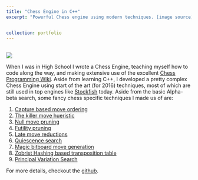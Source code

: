 ```yaml
---
title: "Chess Engine in C++"
excerpt: "Powerful Chess engine using modern techniques. [image source](https://www.istockphoto.com/photos/computer-chess)<br/><img src='/images/chess_big.jpg'>"


collection: portfolio
---
```

<br/><img src='/images/chess_big.jpeg'>

When I was in High School I wrote a Chess Engine, teaching myself how to code along the way, and making extensive use of the excellent [Chess Programming Wiki](https://www.chessprogramming.org/Main_Page).
Aside from learning C++, I developed a pretty complex Chess Engine using start of the art (for 2016) techniques, most of which are still used in top engines like [Stockfish](https://stockfishchess.org/) today. Aside from the basic Alpha-beta search, some fancy chess specific techniques I made us of are:

1. [Capture based move ordering](https://www.chessprogramming.org/Move_Ordering#Captures)
2. [The killer move hueristic](https://www.chessprogramming.org/Killer_Heuristic)
3. [Null move pruning](https://www.chessprogramming.org/Null_Move_Pruning)
4. [Futility pruning](https://www.chessprogramming.org/Futility_Pruning)
5. [Late move reductions](https://www.chessprogramming.org/Late_Move_Reductions)
6. [Quiescence search](https://www.chessprogramming.org/Quiescence_Search)
7. [Magic bitboard move generation](https://www.chessprogramming.org/Magic_Bitboards)
8. [Zobrist Hashing based transposition table](https://www.chessprogramming.org/Zobrist_Hashing)
9. [Principal Variation Search](https://www.chessprogramming.org/Principal_Variation_Search)


For more details, checkout the [github](https://github.com/Jgoldfeder/KingSolomonChessEngine).

